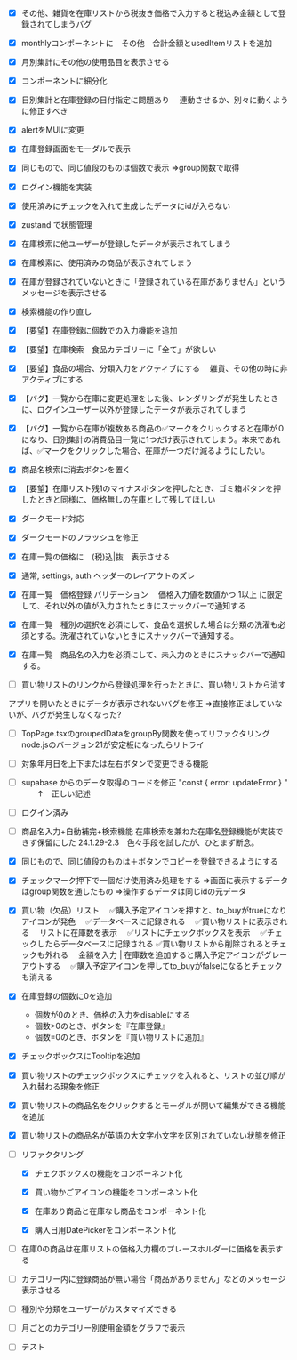 - [x] その他、雑貨を在庫リストから税抜き価格で入力すると税込み金額として登録されてしまうバグ

- [x] monthlyコンポーネントに　その他　合計金額とusedItemリストを追加

- [x] 月別集計にその他の使用品目を表示させる

- [x] コンポーネントに細分化

- [x] 日別集計と在庫登録の日付指定に問題あり
　連動させるか、別々に動くように修正すべき

- [x] alertをMUIに変更

- [x] 在庫登録画面をモーダルで表示

- [x] 同じもので、同じ値段のものは個数で表示
⇒group関数で取得

- [x] ログイン機能を実装

- [x] 使用済みにチェックを入れて生成したデータにidが入らない

- [x] zustand で状態管理

- [x] 在庫検索に他ユーザーが登録したデータが表示されてしまう

- [x] 在庫検索に、使用済みの商品が表示されてしまう

- [x] 在庫が登録されていないときに「登録されている在庫がありません」というメッセージを表示させる

- [x] 検索機能の作り直し

- [x] 【要望】在庫登録に個数での入力機能を追加

- [x] 【要望】在庫検索　食品カテゴリーに「全て」が欲しい

- [x] 【要望】食品の場合、分類入力をアクティブにする
　雑貨、その他の時に非アクティブにする

- [x] 【バグ】一覧から在庫に変更処理をした後、レンダリングが発生したときに、ログインユーザー以外が登録したデータが表示されてしまう

- [x] 【バグ】一覧から在庫が複数ある商品の✅マークをクリックすると在庫が０になり、日別集計の消費品目一覧に1つだけ表示されてしまう。本来であれば、✅マークをクリックした場合、在庫が一つだけ減るようにしたい。

- [x] 商品名検索に消去ボタンを置く

- [x] 【要望】在庫リスト残1のマイナスボタンを押したとき、ゴミ箱ボタンを押したときと同様に、価格無しの在庫として残してほしい

- [x] ダークモード対応

- [x] ダークモードのフラッシュを修正

- [x] 在庫一覧の価格に　(税)込|抜　表示させる　

- [x] 通常, settings, auth ヘッダーのレイアウトのズレ

- [x] 在庫一覧　価格登録 バリデーション
　価格入力値を数値かつ 1以上 に限定して、それ以外の値が入力されたときにスナックバーで通知する

- [x] 在庫一覧　種別の選択を必須にして、食品を選択した場合は分類の洗濯も必須とする。洗濯されていないときにスナックバーで通知する。

- [x] 在庫一覧　商品名の入力を必須にして、未入力のときにスナックバーで通知する。

- [ ] 買い物リストのリンクから登録処理を行ったときに、買い物リストから消す



アプリを開いたときにデータが表示されないバグを修正
⇒直接修正はしていないが、バグが発生しなくなった?

- [ ] TopPage.tsxのgroupedDataをgroupBy関数を使ってリファクタリング
      node.jsのバージョン21が安定板になったらリトライ

- [ ] 対象年月日を上下または左右ボタンで変更できる機能


- [ ] supabase からのデータ取得のコードを修正
      "const { error: updateError } "
                       　　↑　正しい記述

- [ ] ログイン済み


- [ ] 商品名入力+自動補完+検索機能
  在庫検索を兼ねた在庫名登録機能が実装できず保留にした
  24.1.29-2.3　色々手段を試したが、ひとまず断念。

- [x] 同じもので、同じ値段のものは＋ボタンでコピーを登録できるようにする

- [x] チェックマーク押下で一個だけ使用済み処理をする
⇒画面に表示するデータはgroup関数を通したもの
⇒操作するデータは同じidの元データ


- [x] 買い物（欠品）リスト
　✅購入予定アイコンを押すと、to_buyがtrueになりアイコンが発色
　✅データベースに記録される
　✅買い物リストに表示される
　リストに在庫数を表示
　✅リストにチェックボックスを表示
　✅チェックしたらデータベースに記録される
  ✅買い物リストから削除されるとチェックも外れる
　金額を入力 | 在庫数を追加すると購入予定アイコンがグレーアウトする
　✅購入予定アイコンを押してto_buyがfalseになるとチェックも消える

- [x] 在庫登録の個数に0を追加
  * 個数が0のとき、価格の入力をdisableにする
  * 個数>0のとき、ボタンを『在庫登録』
  * 個数=0のとき、ボタンを『買い物リストに追加』

- [x] チェックボックスにTooltipを追加

- [x] 買い物リストのチェックボックスにチェックを入れると、リストの並び順が入れ替わる現象を修正

- [x] 買い物リストの商品名をクリックするとモーダルが開いて編集ができる機能を追加

- [x] 買い物リストの商品名が英語の大文字小文字を区別されていない状態を修正

- [ ] リファクタリング
  - [x] チェクボックスの機能をコンポーネント化
  - [x] 買い物かごアイコンの機能をコンポーネント化
  - [x] 在庫あり商品と在庫なし商品をコンポーネント化
  - [x] 購入日用DatePickerをコンポーネント化



- [ ] 在庫0の商品は在庫リストの価格入力欄のプレースホルダーに価格を表示する

- [ ] カテゴリー内に登録商品が無い場合「商品がありません」などのメッセージ表示させる

- [ ] 種別や分類をユーザーがカスタマイズできる

- [ ] 月ごとのカテゴリー別使用金額をグラフで表示

- [ ] テスト
